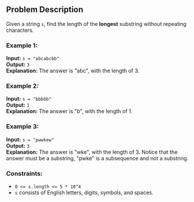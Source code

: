 ## Problem Description

Given a string `s`, find the length of the **longest** substring without repeating characters.

### Example 1:

**Input:** `s = "abcabcbb"`  
**Output:** `3`  
**Explanation:** The answer is "abc", with the length of 3.

### Example 2:

**Input:** `s = "bbbbb"`  
**Output:** `1`  
**Explanation:** The answer is "b", with the length of 1.

### Example 3:

**Input:** `s = "pwwkew"`  
**Output:** `3`  
**Explanation:** The answer is "wke", with the length of 3. Notice that the answer must be a substring, "pwke" is a subsequence and not a substring.

### Constraints:

- `0 <= s.length <= 5 * 10^4`
- `s` consists of English letters, digits, symbols, and spaces.